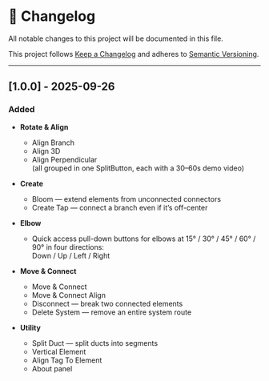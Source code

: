 # 📄 Changelog

All notable changes to this project will be documented in this file.  

This project follows [Keep a Changelog](https://keepachangelog.com/en/1.0.0/) and adheres to [Semantic Versioning](https://semver.org/).

---

## [1.0.0] - 2025-09-26

### Added
- **Rotate & Align**  
  - Align Branch  
  - Align 3D  
  - Align Perpendicular  
  (all grouped in one SplitButton, each with a 30–60s demo video)

- **Create**  
  - Bloom — extend elements from unconnected connectors  
  - Create Tap — connect a branch even if it’s off-center  

- **Elbow**  
  - Quick access pull-down buttons for elbows at 15° / 30° / 45° / 60° / 90° in four directions:  
    Down / Up / Left / Right  

- **Move & Connect**  
  - Move & Connect  
  - Move & Connect Align  
  - Disconnect — break two connected elements  
  - Delete System — remove an entire system route  

- **Utility**  
  - Split Duct — split ducts into segments  
  - Vertical Element  
  - Align Tag To Element  
  - About panel
